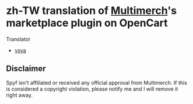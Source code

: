 zh-TW translation of [Multimerch](http://multimerch.com/)'s marketplace plugin on OpenCart
===
Translator

* [ysya](https://github.com/ysya)

Disclaimer
---
Spyf isn't affiliated or received any official approval from Multimerch.
If this is considered a copyright violation, please notify me and I will remove it right away.
